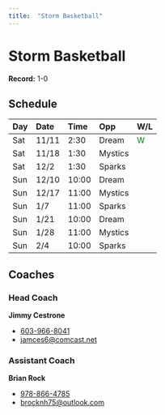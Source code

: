 ```yaml
---
title:  "Storm Basketball"
---
```

# Storm Basketball

**Record:** 1-0

## Schedule

|Day    | Date | Time | Opp | W/L |
|:------|:-----|:-----|:------|:----|
| Sat   |11/11 |2:30  |Dream  | <span style="color:green">W</span>    |
| Sat   |11/18 |1:30  |Mystics|     |
| Sat   |12/2  |1:30  |Sparks |     |
| Sun   |12/10 |10:00 |Dream  |     |
| Sun   |12/17 |11:00 |Mystics|     |
| Sun   |1/7   |11:00 |Sparks |     |
| Sun   |1/21  |10:00 |Dream  |     |
| Sun   |1/28  |11:00 |Mystics|     |
| Sun   |2/4   |10:00 |Sparks |     |

## Coaches
### Head Coach
**Jimmy Cestrone**
* [603-966-8041](tel:+1-603-966-8041)
* [jamces6@comcast.net](mailto:jamces6@comcast.net)

### Assistant Coach
**Brian Rock**
* [978-866-4785](tel:+1-978-866-4785)
* [brocknh75@outlook.com](mailto:brocknh75@outlook.com)
